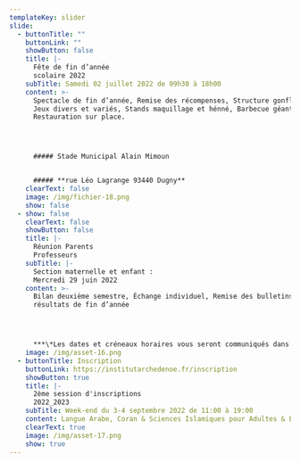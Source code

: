 ```yaml
---
templateKey: slider
slide:
  - buttonTitle: ""
    buttonLink: ""
    showButton: false
    title: |-
      Fête de fin d’année 
      scolaire 2022
    subTitle: Samedi 02 juillet 2022 de 09h30 à 18h00
    content: >-
      Spectacle de fin d’année, Remise des récompenses, Structure gonflables,
      Jeux divers et variés, Stands maquillage et hénné, Barbecue géant,
      Restauration sur place.




      ##### Stade Municipal Alain Mimoun


      ##### **rue Léo Lagrange 93440 Dugny**
    clearText: false
    image: /img/fichier-18.png
    show: false
  - show: false
    clearText: false
    showButton: false
    title: |-
      Réunion Parents 
      Professeurs
    subTitle: |-
      Section maternelle et enfant : 
      Mercredi 29 juin 2022
    content: >-
      Bilan deuxième semestre, Échange individuel, Remise des bulletins,
      résultats de fin d’année




      ***\*Les dates et créneaux horaires vous seront communiqués dans les groupes Whatsapp des différentes classes***
    image: /img/asset-16.png
  - buttonTitle: Inscription
    buttonLink: https://institutarchedenoe.fr/inscription
    showButton: true
    title: |-
      2ème session d'inscriptions 
      2022_2023
    subTitle: Week-end du 3-4 septembre 2022 de 11:00 à 19:00
    content: Langue Arabe, Coran & Sciences Islamiques pour Adultes & Enfants
    clearText: true
    image: /img/asset-17.png
    show: true
---
```

